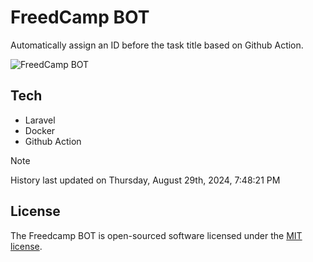 # FreedCamp BOT

Automatically assign an ID before the task title based on Github Action.

![FreedCamp BOT](https://repository-images.githubusercontent.com/737932867/7d34798b-2680-471c-b089-a78a718d3d6a)

## Tech

- Laravel
- Docker
- Github Action

> [!NOTE]  
> History last updated on Thursday, August 29th, 2024, 7:48:21 PM

## License

The Freedcamp BOT is open-sourced software licensed under the [MIT license](https://opensource.org/licenses/MIT).
